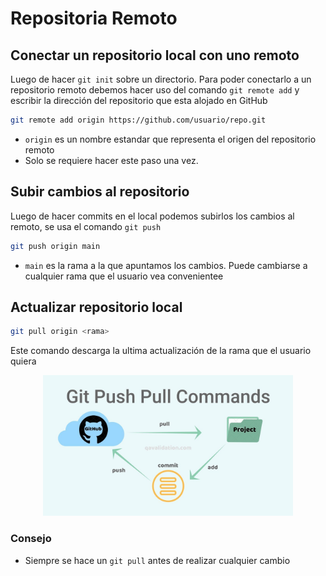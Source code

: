 # Repositoria Remoto
## Conectar un repositorio local con uno remoto
Luego de hacer `git init` sobre un directorio. Para poder conectarlo a un repositorio remoto debemos hacer uso del comando `git remote add` y escribir la dirección del repositorio que esta alojado en GitHub 
```bash
git remote add origin https://github.com/usuario/repo.git
```
+ `origin` es un nombre estandar que representa el origen del repositorio remoto
+ Solo se requiere hacer este paso una vez.
  
## Subir cambios al repositorio
Luego de hacer commits en el local podemos subirlos los cambios al remoto, se usa el comando `git push`
```bash
git push origin main
```
+ `main` es la rama a la que apuntamos los cambios. Puede cambiarse a cualquier rama que el usuario vea convenientee

## Actualizar repositorio local
```bash
git pull origin <rama>
```

Este comando descarga la ultima actualización de la rama que el usuario quiera

<p align="center">
    <img src="Images/gitpuhspull.jpg" alt="gitpushpull" width="400"/>
</p>

### Consejo
+ Siempre se hace un `git pull` antes de realizar cualquier cambio

